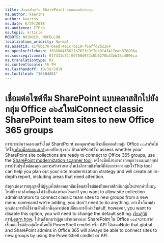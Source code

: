 ```yaml
---
title: เชื่อมต่อไซต์ทีม SharePoint แบบคลาสสิกกับกลุ่ม
ms.author: kaarins
author: kaarins
ms.date: 6/29/2018
ms.audience: ITPro
ms.topic: article
ROBOTS: NOINDEX, NOFOLLOW
localization_priority: Normal
ms.assetid: a1f6b170-bead-4e1c-b119-f6affd2b2264
ms.openlocfilehash: 389880415621b7623c9f7ea9f43417eab878806a
ms.sourcegitcommit: 037331d71f06750d972c0b6278b23bb15c4806ca
ms.translationtype: MT
ms.contentlocale: th-TH
ms.lasthandoff: 10/18/2019
ms.locfileid: "36504801"
---
```

# <a name="connect-classic-sharepoint-team-sites-to-new-office-365-groups"></a><span data-ttu-id="93021-102">เชื่อมต่อไซต์ทีม SharePoint แบบคลาสสิกไปยังกลุ่ม Office ๓๖๕ใหม่</span><span class="sxs-lookup"><span data-stu-id="93021-102">Connect classic SharePoint team sites to new Office 365 groups</span></span>

<span data-ttu-id="93021-103">การประเมินว่าคอลเลกชันไซต์ SharePoint ของคุณพร้อมที่จะเชื่อมต่อกับกลุ่ม Office ๓๖๕หรือไม่ให้ใช้[เครื่องมือสแกนเนอร์](https://go.microsoft.com/fwlink/?linkid=873066)แบบปรับปรุงของ SharePoint</span><span class="sxs-lookup"><span data-stu-id="93021-103">To assess whether your SharePoint site collections are ready to connect to Office 365 groups, use the [SharePoint modernization scanner tool](https://go.microsoft.com/fwlink/?linkid=873066).</span></span> <span data-ttu-id="93021-104">เครื่องมือนี้สามารถช่วยคุณวางแผนกลยุทธ์การปรับปรุงไซต์ของคุณและจะสร้างรายงานในเชิงลึกรวมถึงพื้นที่ที่ต้องการความสนใจ</span><span class="sxs-lookup"><span data-stu-id="93021-104">This tool can help you plan out your site modernization strategy and will create an in-depth report, including areas that need attention.</span></span>
  
<span data-ttu-id="93021-105">ถ้าคุณต้องการอนุญาตให้ผู้ดูแลไซต์คอลเลกชันเชื่อมต่อไซต์ของทีมคลาสสิกกับกลุ่มใหม่จากคำสั่งเมนูใหม่ที่เรากำลังเพิ่มคุณไม่จำเป็นต้องทำอะไรเลย</span><span class="sxs-lookup"><span data-stu-id="93021-105">If you want to allow site collection administrators to connect classic team sites to new groups from a new menu command we're adding, you don't need to do anything.</span></span> <span data-ttu-id="93021-106">อย่างไรก็ตามถ้าคุณต้องการปิดใช้งานตัวเลือกนี้คุณจะต้องเปลี่ยนการตั้งค่าเริ่มต้น</span><span class="sxs-lookup"><span data-stu-id="93021-106">If, however, you want to disable this option, you will need to change the default setting.</span></span> <span data-ttu-id="93021-107">[เรียนรู้วิธี](https://go.microsoft.com/fwlink/?linkid=2004316)การ</span><span class="sxs-lookup"><span data-stu-id="93021-107">[Learn how](https://go.microsoft.com/fwlink/?linkid=2004316).</span></span> <span data-ttu-id="93021-108">โปรดสังเกตว่าผู้ดูแลส่วนกลางและ SharePoint ใน Office ๓๖๕จะสามารถเชื่อมต่อไซต์กับกลุ่มใหม่โดยใช้ PowerShell cmdlet หรือ API ได้เสมอ</span><span class="sxs-lookup"><span data-stu-id="93021-108">Note that global and SharePoint admins in Office 365 will always be able to connect sites to new groups by using the PowerShell cmdlet or API.</span></span>
  

